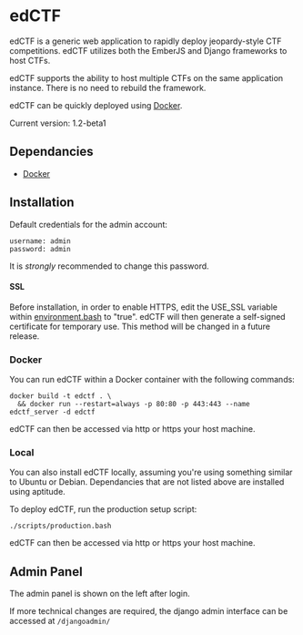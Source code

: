 # edCTF
edCTF is a generic web application to rapidly deploy jeopardy-style CTF competitions.  edCTF utilizes both the EmberJS and Django frameworks to host CTFs. 

edCTF supports the ability to host multiple CTFs on the same application instance. There is no need to rebuild the framework.

edCTF can be quickly deployed using [Docker](https://github.com/docker/docker).

Current version: 1.2-beta1

## Dependancies
* [Docker](http://docs.docker.com/engine/installation/)

## Installation
Default credentials for the admin account:
```
username: admin
password: admin
```
It is *strongly* recommended to change this password.

#### SSL
Before installation, in order to enable HTTPS, edit the USE_SSL variable within [environment.bash](scripts/environment.bash#L39) to "true".  edCTF will then generate a self-signed certificate for temporary use.  This method will be changed in a future release.

### Docker
You can run edCTF within a Docker container with the following commands:
```
docker build -t edctf . \
  && docker run --restart=always -p 80:80 -p 443:443 --name edctf_server -d edctf
```
edCTF can then be accessed via http or https your host machine.

### Local
You can also install edCTF locally, assuming you're using something similar to Ubuntu or Debian.  Dependancies that are not listed above are installed using aptitude.

To deploy edCTF, run the production setup script:
```
./scripts/production.bash
```
edCTF can then be accessed via http or https your host machine.

## Admin Panel
The admin panel is shown on the left after login.

If more technical changes are required, the django admin interface can be accessed at ```/djangoadmin/```

